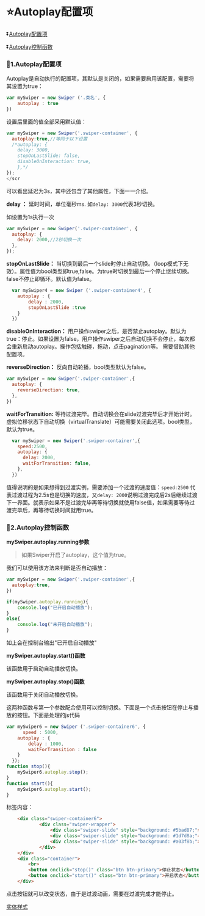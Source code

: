 # :star:Autoplay配置项 #

:arrow_double_down:[Autoplay配置项](#a1)

:arrow_double_down:[Autoplay控制函数](#a2)


<b id="a1"></b>

### :ticket:1.Autoplay配置项 ###

Autoplay是自动执行的配置项，其默认是关闭的，如果需要启用该配置，需要将其设置为true：

```javascript
var mySwiper = new Swiper ('.类名', {
    autoplay : true
}) 
```

设置后里面的值全部采用默认值：

```javascript
var mySwiper = new Swiper('.swiper-container', {
  autoplay:true,//等同于以下设置
  /*autoplay: {
    delay: 3000,
    stopOnLastSlide: false,
    disableOnInteraction: true,
    },*/
});
</scr
```

可以看出延迟为3s，其中还包含了其他属性，下面一一介绍。

**delay ：** 延时时间，单位毫秒ms. 如`delay: 3000`代表3秒切换。

如设置为1s执行一次

```javascript
var mySwiper = new Swiper('.swiper-container', {
  autoplay: {
    delay: 2000,//2秒切换一次
  },
});
```

**stopOnLastSlide：** 当切换到最后一个slide时停止自动切换。（loop模式下无效）。属性值为bool类型即true,false。为true时切换到最后一个停止继续切换。false不停止即循环。默认值为false。

```javascript
  var mySwiper4 = new Swiper ('.swiper-container4', {
    autoplay : {
        delay : 2000,
        stopOnLastSlide :true
    }
  }) 
```

**disableOnInteraction：** 用户操作swiper之后，是否禁止autoplay。默认为true：停止。如果设置为false，用户操作swiper之后自动切换不会停止，每次都会重新启动autoplay。操作包括触碰，拖动，点击pagination等。
需要借助其他配置项。

**reverseDirection：** 反向自动轮播，bool类型默认为false。

```javascript
var mySwiper = new Swiper('.swiper-container',{
  autoplay: {
    reverseDirection: true,
  },
})
```


**waitForTransition:** 等待过渡完毕。自动切换会在slide过渡完毕后才开始计时。虚拟位移状态下自动切换（virtualTranslate）可能需要关闭此选项。bool类型，默认为true。

```javascript
  var mySwiper = new Swiper('.swiper-container',{
    speed:2500,
    autoplay: {
      delay: 2000,
      waitForTransition: false,
    },
  })
```

值得说明的是如果想得到过渡实例，需要添加一个过渡的速度值：`speed:2500` 代表过渡过程为2.5s也是切换的速度，又`delay: 2000`说明过渡完成后2s后继续过渡下一界面。就表示如果不是过渡完毕再等待切换就使用false值，如果需要等待过渡完毕后，再等待切换时间就用true。

<b id="a2"></b>

### :ticket:2.Autoplay控制函数 ###

**mySwiper.autoplay.running参数**

>如果Swiper开启了autoplay，这个值为true。

我们可以使用该方法来判断是否自动播放：

```javascript
var mySwiper = new Swiper('.swiper-container',{
  autoplay:true,
})

if(mySwiper.autoplay.running){
    console.log("已开启自动播放");
}
else{
    console.log("未开启自动播放");
}
```

如上会在控制台输出"已开启自动播放"

**mySwiper.autoplay.start()函数**

该函数用于启动自动播放切换。

**mySwiper.autoplay.stop()函数**

该函数用于关闭自动播放切换。

这两种函数与第一个参数配合使用可以控制切换。下面是一个点击按钮在停止与播放的按钮。下面是处理的js代码

```javascript
var mySwiper6 = new Swiper ('.swiper-container6', {
      speed : 5000,
    autoplay : {
        delay : 1000,
        waitForTransition : false
    }
  }); 
function stop(){
    mySwiper6.autoplay.stop();
}
function start(){
    mySwiper6.autoplay.start();
}
```

标签内容：

```html
    <div class="swiper-container6">
            <div class="swiper-wrapper">
                <div class="swiper-slide" style="background: #5bad87;"> disableOnInteraction : false<br>过渡界面1</div>
                <div class="swiper-slide" style="background: #1d7d8a;">过渡界面2</div>
                <div class="swiper-slide" style="background: #a03f8b;">过渡界面3</div>
            </div>
    </div>
    <div class="container">
        <br>
        <button onclick="stop()" class="btn btn-primary">停止状态</button>
        <button onclick="start()" class="btn btn-primary">开启状态</button>
    </div>
```

点击按钮就可以改变状态，由于是过渡动画，需要在过渡完成才能停止。

[实体样式](Autoplay.html)